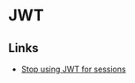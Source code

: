 # JWT

## Links


- [Stop using JWT for sessions](http://cryto.net/~joepie91/blog/2016/06/13/stop-using-jwt-for-sessions/)
